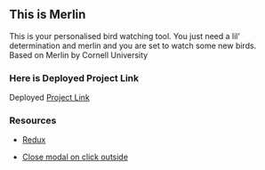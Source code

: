 ## This is Merlin

This is your personalised bird watching tool. You just need a lil' determination and merlin and you are set to watch some new birds.<br>
Based on Merlin by Cornell University

### Here is Deployed Project Link

Deployed [Project Link](https://anonymous372-merlin.netlify.app/)

### Resources

- [Redux](https://redux-toolkit.js.org/introduction/getting-started)

- [Close modal on click outside](https://dhiwise.com/post/the-ultimate-guide-to-react-click-outside-modal-to-close)
